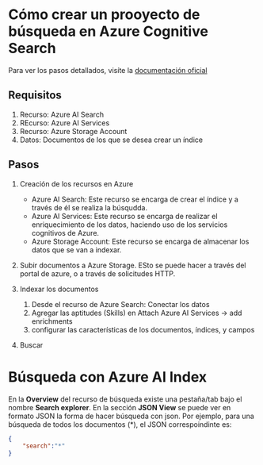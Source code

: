 # Cómo crear un prooyecto de búsqueda en Azure Cognitive Search

Para ver los pasos detallados, visíte la [documentación oficial](https://microsoftlearning.github.io/mslearn-knowledge-mining/Instructions/Exercises/01-azure-search.html)
## Requisitos

1. Recurso: Azure AI Search 
2. REcurso: Azure AI Services
3. Recurso: Azure Storage Account
4. Datos: Documentos de los que se desea crear un índice

## Pasos

1. Creación de los recursos en Azure
    * Azure AI Search: Este recurso se encarga de crear el índice y a través de él se realiza la búsqudda.
    * Azure AI Services: Este recurso se encarga de realizar el enriquecimiento de los datos, haciendo uso de los servicios cognitivos de Azure.
    * Azure Storage Account: Este recurso se encarga de almacenar los datos que se van a indexar.
2. Subir documentos a Azure Storage. 
    ESto se puede hacer a través del portal de azure, o a través de solicitudes HTTP.
3. Indexar los documentos
    1. Desde el recurso de Azure Search: Conectar los datos 
    2. Agregar las aptitudes (Skills) en Attach Azure AI Services -> add enrichments 
    3. configurar las características de los documentos, índices, y campos



4. Buscar

# Búsqueda con Azure AI Index

En la **Overview** del recurso de búsqueda existe una pestaña/tab bajo el nombre **Search explorer**. 
En la sección **JSON View** se puede ver en formato JSON la forma de hacer búsqueda con json. Por ejemplo, para una búsqueda de todos los documentos (*), el JSON correspoindinte es:

```json
{
    "search":"*"
}
```
